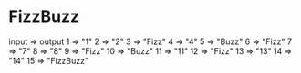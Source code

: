 # FizzBuzz
  input  => output
    1    => "1"
    2    => "2"
    3    => "Fizz"
    4    => "4"
    5    => "Buzz"
    6    => "Fizz"
    7    => "7"
    8    => "8"
    9    => "Fizz"
    10   => "Buzz"
    11   => "11"
    12   => "Fizz"
    13   => "13"
    14   => "14"
    15   => "FizzBuzz"